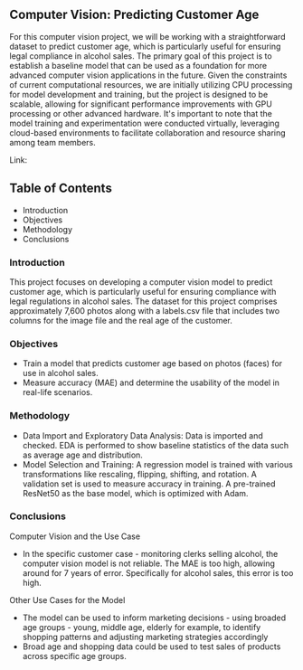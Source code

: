 ## Computer Vision: Predicting Customer Age

For this computer vision project, we will be working with a straightforward dataset to predict customer age, which is particularly useful for ensuring legal compliance in alcohol sales. The primary goal of this project is to establish a baseline model that can be used as a foundation for more advanced computer vision applications in the future. Given the constraints of current computational resources, we are initially utilizing CPU processing for model development and training, but the project is designed to be scalable, allowing for significant performance improvements with GPU processing or other advanced hardware. It's important to note that the model training and experimentation were conducted virtually, leveraging cloud-based environments to facilitate collaboration and resource sharing among team members.

Link: 

## Table of Contents
- Introduction
- Objectives
- Methodology
- Conclusions

### Introduction

This project focuses on developing a computer vision model to predict customer age, which is particularly useful for ensuring compliance with legal regulations in alcohol sales. The dataset for this project comprises approximately 7,600 photos along with a labels.csv file that includes two columns for the image file and the real age of the customer.

### Objectives

- Train a model that predicts customer age based on photos (faces) for use in alcohol sales.
- Measure accuracy (MAE) and determine the usability of the model in real-life scenarios.


### Methodology
- Data Import and Exploratory Data Analysis: Data is imported and checked. EDA is performed to show baseline statistics of the data such as average age and distribution.
- Model Selection and Training: A regression model is trained with various transformations like rescaling, flipping, shifting, and rotation. A validation set is used to measure accuracy in training. A pre-trained ResNet50 as the base model, which is optimized with Adam.

### Conclusions

Computer Vision and the Use Case

- In the specific customer case - monitoring clerks selling alcohol, the computer vision model is not reliable. The MAE is too high, allowing around for 7 years of error. Specifically for alcohol sales, this error is too high.

Other Use Cases for the Model

- The model can be used to inform marketing decisions - using broaded age groups - young, middle age, elderly for example, to identify shopping patterns and adjusting marketing strategies accordingly
- Broad age and shopping data could be used to test sales of products across specific age groups.




